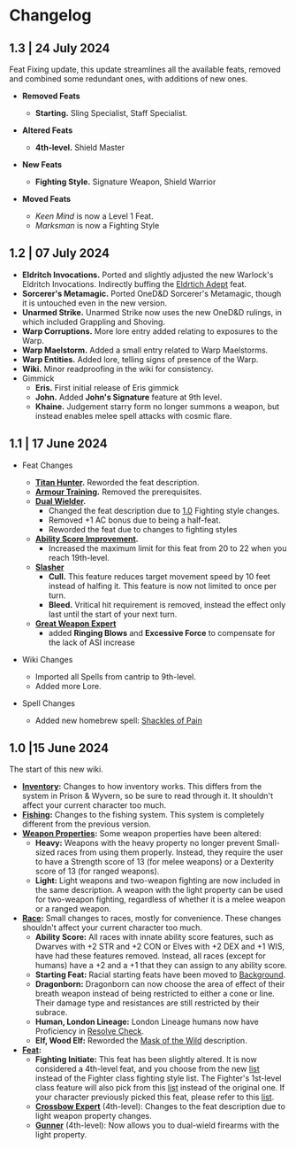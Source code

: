 # Changelog

## 1.3 | 24 July 2024

Feat Fixing update, this update streamlines all the available feats, removed and combined some redundant ones, with additions of new ones.

- **Removed Feats**
    - **Starting.** Sling Specialist, Staff Specialist.

- **Altered Feats**
    - **4th-level.** Shield Master

- **New Feats**
    - **Fighting Style.** Signature Weapon, Shield Warrior

- **Moved Feats**
    - *Keen Mind* is now a Level 1 Feat.
    - *Marksman* is now a Fighting Style


## 1.2 | 07 July 2024

- **Eldritch Invocations.** Ported and slightly adjusted the new Warlock's Eldritch Invocations. Indirectly buffing the [Eldrtich Adept](../character-creation/feat/feat-starting.md#edritch-adept) feat.
- **Sorcerer's Metamagic.** Ported OneD&D Sorcerer's Metamagic, though it is untouched even in the new version.
- **Unarmed Strike.** Unarmed Strike now uses the new OneD&D rulings, in which included Grappling and Shoving.
- **Warp Corruptions.** More lore entry added relating to exposures to the Warp.
- **Warp Maelstorm.** Added a small entry related to Warp Maelstorms.
- **Warp Entities.** Added lore, telling signs of presence of the Warp.
- **Wiki.** Minor readproofing in the wiki for consistency.
- Gimmick
    - **Eris.** First initial release of Eris gimmick
    - **John.** Added **John's Signature** feature at 9th level.
    - **Khaine.** Judgement starry form no longer summons a weapon, but instead enables melee spell attacks with cosmic flare.

## 1.1 | 17 June 2024

- Feat Changes
    - **[Titan Hunter](../character-creation/feat/feat-starting.md#titan-hunter).** Reworded the feat description.
    - **[Armour Training](../character-creation/feat/feat-starting.md#armour-training).** Removed the prerequisites.
    - **[Dual Wielder](../character-creation/feat/feat-4th-level.md#dual-wielder).** 
        - Changed the feat description due to [1.0](#10-15-june-2024) Fighting style changes.
        - Removed +1 AC bonus due to being a half-feat.
        - Reworded the feat due to changes to fighting styles
    - **[Ability Score Improvement](../character-creation/feat/feat-4th-level.md#ability-score-improvement).** 
        - Increased the maximum limit for this feat from 20 to 22 when you reach 19th-level.
    - **[Slasher](../character-creation/feat/feat-4th-level.md#slasher)**
        - **Cull.** This feature reduces target movement speed by 10 feet instead of halfing it. This feature is now not limited to once per turn.
        - **Bleed.** Vritical hit requirement is removed, instead the effect only last until the start of your next turn.
    - **[Great Weapon Expert](../character-creation/feat/feat-8th-level.md#great-weapon-expert)**
        - added **Ringing Blows** and **Excessive Force** to compensate for the lack of ASI increase

- Wiki Changes
    - Imported all Spells from cantrip to 9th-level.
    - Added more Lore.

- Spell Changes
    - Added new homebrew spell: [Shackles of Pain](../spells/3rd-level.md#shackles-of-painhb)

## 1.0 |15 June 2024
The start of this new wiki.

- **[Inventory](../gameplay/homebrew/inventory.md):** Changes to how inventory works. This differs from the system in Prison & Wyvern, so be sure to read through it. It shouldn't affect your current character too much.
- **[Fishing](../gameplay/homebrew/fishing.md):** Changes to the fishing system. This system is completely different from the previous version.
- **[Weapon Properties](../equipment/weapon/index.md#weapon-properties):** Some weapon properties have been altered:
    - **Heavy:** Weapons with the heavy property no longer prevent Small-sized races from using them properly. Instead, they require the user to have a Strength score of 13 (for melee weapons) or a Dexterity score of 13 (for ranged weapons).
    - **Light:** Light weapons and two-weapon fighting are now included in the same description. A weapon with the light property can be used for two-weapon fighting, regardless of whether it is a melee weapon or a ranged weapon.
- **[Race](../character-creation/race/race.md):** Small changes to races, mostly for convenience. These changes shouldn't affect your current character too much.
    - **Ability Score:** All races with innate ability score features, such as Dwarves with +2 STR and +2 CON or Elves with +2 DEX and +1 WIS, have had these features removed. Instead, all races (except for humans) have a +2 and a +1 that they can assign to any ability score.
    - **Starting Feat:** Racial starting feats have been moved to [Background](../character-creation/quickstart.md#3-choose-a-background).
    - **Dragonborn:** Dragonborn can now choose the area of effect of their breath weapon instead of being restricted to either a cone or line. Their damage type and resistances are still restricted by their subrace.
    - **Human, London Lineage:** London Lineage humans now have Proficiency in [Resolve Check](../gameplay/homebrew/resolve.md#resolve-check).
    - **Elf, Wood Elf:** Reworded the [Mask of the Wild](../character-creation/race/elf.md#wood-elf) description.
- **[Feat](../character-creation/feat/feat-4th-level.md):**
    - **Fighting Initiate:** This feat has been slightly altered. It is now considered a 4th-level feat, and you choose from the new [list] instead of the Fighter class fighting style list. The Fighter's 1st-level class feature will also pick from this [list] instead of the original one. If your character previously picked this feat, please refer to this [list].
    - **[Crossbow Expert](../character-creation/feat/feat-4th-level.md#crossbow-expert)** (4th-level): Changes to the feat description due to light weapon property changes.
    - **[Gunner](../character-creation/feat/feat-4th-level.md#gunner)** (4th-level): Now allows you to dual-wield firearms with the light property.

[list]: ../character-creation/feat/feat-fighting-style.md